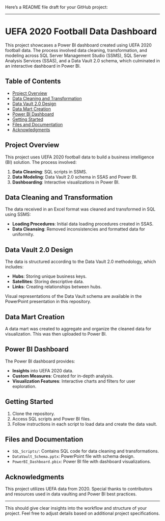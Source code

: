 Here’s a README file draft for your GitHub project:

---

# UEFA 2020 Football Data Dashboard

This project showcases a Power BI dashboard created using UEFA 2020 football data. The process involved data cleaning, transformation, and modeling across SQL Server Management Studio (SSMS), SQL Server Analysis Services (SSAS), and a Data Vault 2.0 schema, which culminated in an interactive dashboard in Power BI.

## Table of Contents

- [Project Overview](#project-overview)
- [Data Cleaning and Transformation](#data-cleaning-and-transformation)
- [Data Vault 2.0 Design](#data-vault-20-design)
- [Data Mart Creation](#data-mart-creation)
- [Power BI Dashboard](#power-bi-dashboard)
- [Getting Started](#getting-started)
- [Files and Documentation](#files-and-documentation)
- [Acknowledgments](#acknowledgments)

## Project Overview

This project uses UEFA 2020 football data to build a business intelligence (BI) solution. The process involved:
1. **Data Cleaning**: SQL scripts in SSMS.
2. **Data Modeling**: Data Vault 2.0 schema in SSAS and Power BI.
3. **Dashboarding**: Interactive visualizations in Power BI.

## Data Cleaning and Transformation

The data received in an Excel format was cleaned and transformed in SQL using SSMS:
- **Loading Procedures**: Initial data loading procedures created in SSAS.
- **Data Cleansing**: Removed inconsistencies and formatted data for uniformity.

## Data Vault 2.0 Design

The data is structured according to the Data Vault 2.0 methodology, which includes:
- **Hubs**: Storing unique business keys.
- **Satellites**: Storing descriptive data.
- **Links**: Creating relationships between hubs.

Visual representations of the Data Vault schema are available in the PowerPoint presentation in this repository.

## Data Mart Creation

A data mart was created to aggregate and organize the cleaned data for visualization. This was then uploaded to Power BI.

## Power BI Dashboard

The Power BI dashboard provides:
- **Insights** into UEFA 2020 data.
- **Custom Measures**: Created for in-depth analysis.
- **Visualization Features**: Interactive charts and filters for user exploration.

## Getting Started

1. Clone the repository.
2. Access SQL scripts and Power BI files.
3. Follow instructions in each script to load data and create the data vault.

## Files and Documentation

- `SQL_Scripts/`: Contains SQL code for data cleaning and transformations.
- `DataVault_Schema.pptx`: PowerPoint file with schema design.
- `PowerBI_Dashboard.pbix`: Power BI file with dashboard visualizations.

## Acknowledgments

This project utilizes UEFA data from 2020. Special thanks to contributors and resources used in data vaulting and Power BI best practices.

---

This should give clear insights into the workflow and structure of your project. Feel free to adjust details based on additional project specifications.
